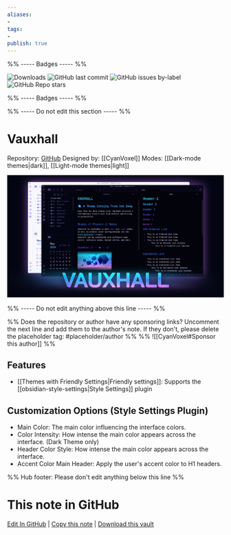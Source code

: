 ```yaml
---
aliases:
- 
tags: 
- 
publish: true
---
```


%% ----- Badges ----- %%

![Downloads](https://img.shields.io/badge/downloads-2073-573E7A?style=for-the-badge&logo=)
![GitHub last commit](https://img.shields.io/github/last-commit/CyanVoxel/vauxhall-obsidian?color=573E7A&label=last%20update&logo=github&style=for-the-badge)
![GitHub issues by-label](https://img.shields.io/github/issues/CyanVoxel/vauxhall-obsidian/help%20wanted?color=573E7A&logo=github&style=for-the-badge) 
![GitHub Repo stars](https://img.shields.io/github/stars/CyanVoxel/vauxhall-obsidian?color=573E7A&logo=github&style=for-the-badge)

%% ----- Badges ----- %%

%% ----- Do not edit this section ----- %%

# Vauxhall

Repository: [GitHub](https://github.com/CyanVoxel/vauxhall-obsidian)
Designed by: [[CyanVoxel]]
Modes: [[Dark-mode themes|dark]], [[Light-mode themes|light]]



![screenshot](https://github.com/CyanVoxel/vauxhall-obsidian/raw/HEAD/cover.png)

%% ----- Do not edit anything above this line ----- %% 

%% Does the repository or author have any sponsoring links? Uncomment the next line and add them to the author's note. If they don't, please delete the placeholder tag: #placeholder/author %%
%% ![[CyanVoxel#Sponsor this author]] %%


## Features

- [[Themes with Friendly Settings|Friendly settings]]: Supports the [[obsidian-style-settings|Style Settings]] plugin

## Customization Options (Style Settings Plugin) 
- Main Color: The main color influencing the interface colors.
- Color Intensity: How intense the main color appears across the interface. (Dark Theme only)
- Header Color Style: How intense the main color appears across the interface.
- Accent Color Main Header: Apply the user's accent color to H1 headers.


%% Hub footer: Please don't edit anything below this line %%

# This note in GitHub

<span class="git-footer">[Edit In GitHub](https://github.dev/obsidian-community/obsidian-hub/blob/main/02%20-%20Community%20Expansions/02.05%20All%20Community%20Expansions/Themes/Vauxhall.md "git-hub-edit-note") | [Copy this note](https://raw.githubusercontent.com/obsidian-community/obsidian-hub/main/02%20-%20Community%20Expansions/02.05%20All%20Community%20Expansions/Themes/Vauxhall.md "git-hub-copy-note") | [Download this vault](https://github.com/obsidian-community/obsidian-hub/archive/refs/heads/main.zip "git-hub-download-vault") </span>
